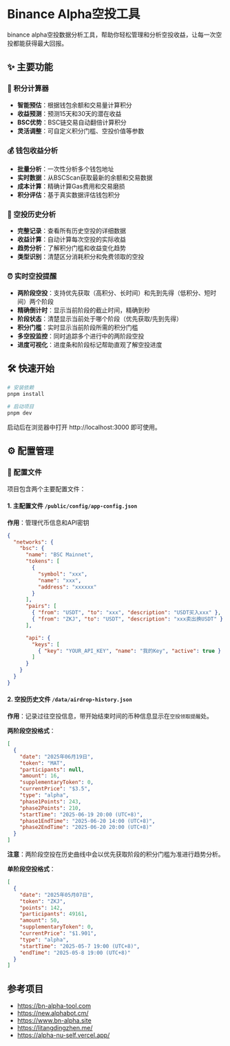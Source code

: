 # Binance Alpha空投工具

binance alpha空投数据分析工具，帮助你轻松管理和分析空投收益，让每一次空投都能获得最大回报。

## ✨ 主要功能

### 🔢 积分计算器
- **智能预估**：根据钱包余额和交易量计算积分
- **收益预测**：预测15天和30天的潜在收益
- **BSC优势**：BSC链交易自动翻倍计算积分
- **灵活调整**：可自定义积分门槛、空投价值等参数

### 💰 钱包收益分析
- **批量分析**：一次性分析多个钱包地址
- **实时数据**：从BSCScan获取最新的余额和交易数据
- **成本计算**：精确计算Gas费用和交易磨损
- **积分评估**：基于真实数据评估钱包积分

### 🎯 空投历史分析
- **完整记录**：查看所有历史空投的详细数据
- **收益计算**：自动计算每次空投的实际收益
- **趋势分析**：了解积分门槛和收益变化趋势
- **类型识别**：清楚区分消耗积分和免费领取的空投

### ⏰ 实时空投提醒
- **两阶段空投**：支持优先获取（高积分、长时间）和先到先得（低积分、短时间）两个阶段
- **精确倒计时**：显示当前阶段的截止时间，精确到秒
- **阶段状态**：清楚显示当前处于哪个阶段（优先获取/先到先得）
- **积分门槛**：实时显示当前阶段所需的积分门槛
- **多空投监控**：同时追踪多个进行中的两阶段空投
- **进度可视化**：进度条和阶段标记帮助直观了解空投进度

## 🛠️ 快速开始

```bash
# 安装依赖
pnpm install

# 启动项目
pnpm dev
```

启动后在浏览器中打开 http://localhost:3000 即可使用。

## ⚙️ 配置管理

### 📁 配置文件

项目包含两个主要配置文件：

#### 1. 主配置文件 `/public/config/app-config.json`
**作用**：管理代币信息和API密钥

```json
{
  "networks": {
    "bsc": {
      "name": "BSC Mainnet",
      "tokens": [
        {
          "symbol": "xxx",
          "name": "xxx",
          "address": "xxxxxx"
        }
      ],
      "pairs": [
        { "from": "USDT", "to": "xxx", "description": "USDT买入xxx" },
        { "from": "ZKJ", "to": "USDT", "description": "xxx卖出换USDT" }
      ],

      "api": {
        "keys": [
          { "key": "YOUR_API_KEY", "name": "我的Key", "active": true }
        ]
      }
    }
  }
}
```

#### 2. 空投历史文件 `/data/airdrop-history.json`

**作用**：记录过往空投信息，带开始结束时间的币种信息显示在`空投领取提醒`处。

**两阶段空投格式**：
```json
[
  {
    "date": "2025年06月19日",
    "token": "MAT",
    "participants": null,
    "amount": 16,
    "supplementaryToken": 0,
    "currentPrice": "$3.5",
    "type": "alpha",
    "phase1Points": 243,
    "phase2Points": 210,
    "startTime": "2025-06-19 20:00 (UTC+8)",
    "phase1EndTime": "2025-06-20 14:00 (UTC+8)",
    "phase2EndTime": "2025-06-20 20:00 (UTC+8)"
  }
]
```

**注意**：两阶段空投在历史曲线中会以优先获取阶段的积分门槛为准进行趋势分析。

**单阶段空投格式**：
```json
[
  {
    "date": "2025年05月07日",
    "token": "ZKJ",
    "points": 142,
    "participants": 49161,
    "amount": 50,
    "supplementaryToken": 0,
    "currentPrice": "$1.901",
    "type": "alpha",
    "startTime": "2025-05-7 19:00 (UTC+8)",
    "endTime": "2025-05-8 19:00 (UTC+8)"
  }
]
```

## 参考项目

- https://bn-alpha-tool.com
- https://new.alphabot.cm/
- https://www.bn-alpha.site
- https://litangdingzhen.me/
- https://alpha-nu-self.vercel.app/
